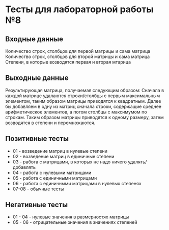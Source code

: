 # Тесты для лабораторной работы №8

## Входные данные
Количество строк, столбцов для первой матрицы и сама матрица
Количество строк, столбцов для второй матрицы и сама матрица
Степени, в которые возводятся первая и вторая мтарица

## Выходные данные
Результирующая матрица, получаемая следующим образом: 
Сначала в каждой матрице удалаются строки/столбцы с первым максимальным элементом, 
таким образом матрицы приводятся к квадратным. Далее бы добавляем в одну из матриц сначала строки, содержащие среднее арифметическое элементов, а потом столбцы с максимумом по строкам. Таким образом матрицы приводятся к одному размеру, затем возводятся в степени и перемножаются.

## Позитивные тесты
- 01 - возведение матриц в нулевые степени
- 02 - возведение матриц в единичные степени
- 03 - работа с матрицами, в которых не надо ничего удалять/добавлять
- 04 - работа с нулевыми матрицами
- 05 - работа с единичными матрицами
- 06 - работа с единичными матрицами в нулевых степенях
- 07-08 - обычные тесты

## Негативные тесты
- 01 - 04 - нулевые значения в размерностях матрицы
- 05 - 06 - отрицательные значения в значениях степеней

